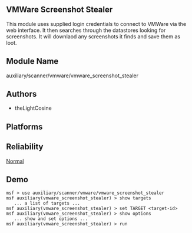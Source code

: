 ## VMWare Screenshot Stealer

This module uses supplied login credentials to connect to 
VMWare via the web interface. It then searches through the 
datastores looking for screenshots. It will downlaod any 
screenshots it finds and save them as loot.


## Module Name
auxiliary/scanner/vmware/vmware_screenshot_stealer

## Authors
* theLightCosine





## Platforms


## Reliability
[Normal](https://github.com/rapid7/metasploit-framework/wiki/Exploit-Ranking)

## Demo

```
msf > use auxiliary/scanner/vmware/vmware_screenshot_stealer
msf auxiliary(vmware_screenshot_stealer) > show targets
   ... a list of targets ...
msf auxiliary(vmware_screenshot_stealer) > set TARGET <target-id>
msf auxiliary(vmware_screenshot_stealer) > show options
   ... show and set options ...
msf auxiliary(vmware_screenshot_stealer) > run
```
    
    